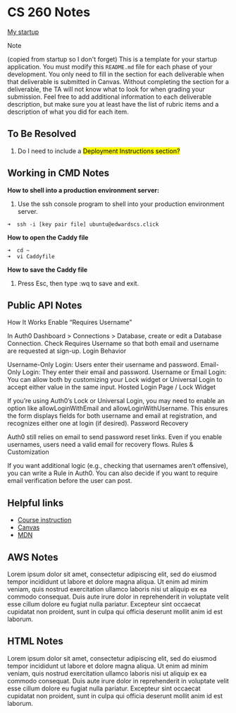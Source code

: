 # CS 260 Notes

[My startup](https://simon.cs260.click)


> [!NOTE]
> (copied from startup so I don't forget) This is a template for your startup application. You must modify this `README.md` file for each phase of your development. You only need to fill in the section for each deliverable when that deliverable is submitted in Canvas. Without completing the section for a deliverable, the TA will not know what to look for when grading your submission. Feel free to add additional information to each deliverable description, but make sure you at least have the list of rubric items and a description of what you did for each item.


## To Be Resolved
1. Do I need to include a <mark>Deployment Instructions section?</mark>

## Working in CMD Notes
**How to shell into a production environment server:**
1. Use the ssh console program to shell into your production environment server.
  ```
  ➜  ssh -i [key pair file] ubuntu@edwardscs.click
  ```

**How to open the Caddy file**
```
➜  cd ~
➜  vi Caddyfile
```

**How to save the Caddy file**
1. Press Esc, then type :wq to save and exit.



## Public API Notes
How It Works
Enable “Requires Username”

In Auth0 Dashboard > Connections > Database, create or edit a Database Connection.
Check Requires Username so that both email and username are requested at sign-up.
Login Behavior

Username-Only Login: Users enter their username and password.
Email-Only Login: They enter their email and password.
Username or Email Login: You can allow both by customizing your Lock widget or Universal Login to accept either value in the same input.
Hosted Login Page / Lock Widget

If you’re using Auth0’s Lock or Universal Login, you may need to enable an option like allowLoginWithEmail and allowLoginWithUsername.
This ensures the form displays fields for both username and email at registration, and recognizes either one at login (if desired).
Password Recovery

Auth0 still relies on email to send password reset links.
Even if you enable usernames, users need a valid email for recovery flows.
Rules & Customization

If you want additional logic (e.g., checking that usernames aren’t offensive), you can write a Rule in Auth0.
You can also decide if you want to require email verification before the user can post.

## Helpful links

- [Course instruction](https://github.com/webprogramming260)
- [Canvas](https://byu.instructure.com)
- [MDN](https://developer.mozilla.org)

## AWS Notes

Lorem ipsum dolor sit amet, consectetur adipiscing elit, sed do eiusmod tempor incididunt ut labore et dolore magna aliqua. Ut enim ad minim veniam, quis nostrud exercitation ullamco laboris nisi ut aliquip ex ea commodo consequat. Duis aute irure dolor in reprehenderit in voluptate velit esse cillum dolore eu fugiat nulla pariatur. Excepteur sint occaecat cupidatat non proident, sunt in culpa qui officia deserunt mollit anim id est laborum.

## HTML Notes

Lorem ipsum dolor sit amet, consectetur adipiscing elit, sed do eiusmod tempor incididunt ut labore et dolore magna aliqua. Ut enim ad minim veniam, quis nostrud exercitation ullamco laboris nisi ut aliquip ex ea commodo consequat. Duis aute irure dolor in reprehenderit in voluptate velit esse cillum dolore eu fugiat nulla pariatur. Excepteur sint occaecat cupidatat non proident, sunt in culpa qui officia deserunt mollit anim id est laborum.
